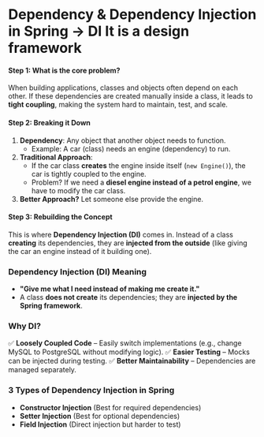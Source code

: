 # Dependency & Dependency Injection in Spring -> DI It is a design framework 

#### **Step 1: What is the core problem?**

When building applications, classes and objects often depend on each other. If these dependencies are created manually inside a class, it leads to **tight coupling**, making the system hard to maintain, test, and scale.

#### **Step 2: Breaking it Down**

1. **Dependency**: Any object that another object needs to function.
   * Example: A car (class) needs an engine (dependency) to run.
2. **Traditional Approach**:
   * If the car class **creates** the engine inside itself (`new Engine()`), the car is tightly coupled to the engine.
   * Problem? If we need a **diesel engine instead of a petrol engine**, we have to modify the car class.
3. **Better Approach?** Let someone else provide the engine.

#### **Step 3: Rebuilding the Concept**

This is where **Dependency Injection (DI)** comes in. Instead of a class **creating** its dependencies, they are **injected from the outside** (like giving the car an engine instead of it building one).

### **Dependency Injection (DI) Meaning**

* **"Give me what I need instead of making me create it."**
* A class **does not create** its dependencies; they are **injected by the Spring framework**.

### **Why DI?**

✅ **Loosely Coupled Code** – Easily switch implementations (e.g., change MySQL to PostgreSQL without modifying logic).
✅ **Easier Testing** – Mocks can be injected during testing.
✅ **Better Maintainability** – Dependencies are managed separately.

### **3 Types of Dependency Injection in Spring**

* **Constructor Injection** (Best for required dependencies)
* **Setter Injection** (Best for optional dependencies)
* **Field Injection** (Direct injection but harder to test)
